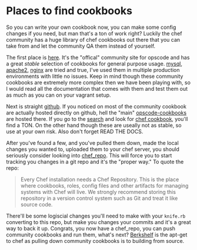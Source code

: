 # Places to find cookbooks

So you can write your own cookbook now, you can make some config changes if you need, but man that's a ton of work right?  Luckily the chef community has a huge library of chef cookbooks out there that you can take from and let the community QA them instead of yourself.

The first place is [here](http://community.opscode.com/). It's the "offical" community site for opscode and has a great _stable_ selection of cookbooks for general purpose usage. [mysql](http://community.opscode.com/cookbooks/mysql), [apache2](http://community.opscode.com/cookbooks/apache2), [nginx](http://community.opscode.com/cookbooks/nginx) are tried and true, I've used them in multiple production environments with little no issues. Keep in mind though these community cookbooks are extremely more complex then we have been playing with, so I would read all the documentation that comes with them and test them out as much as you can on your vagrant setup.

Next is straight [github](http://github.com). If you noticed on most of the community cookbook are actually hosted directly on github, hell the "main" [opscode-cookbooks](https://github.com/opscode-cookbooks/) are hosted there. If you go to the [search](https://github.com/search) and look for [chef cookbook](https://github.com/search?q=chef+cookbook&type=Repositories&ref=searchresults), you'll find a TON. On the other hand though these are useally not as stable, so use at your own risk. Also don't forget READ THE DOCS.

After you've found a few, and you've pulled them down, made the local changes you wanted to, uploaded them to your chef server, you should seriously consider looking into [chef_repo](https://github.com/opscode/chef-repo). This will force you to start tracking you changes in a git repo and it's the "proper way." To quote the repo:
> Every Chef installation needs a Chef Repository. This is the place where cookbooks, roles, config files and other artifacts for managing systems with Chef will live. We strongly recommend storing this repository in a version control system such as Git and treat it like source code.

There'll be some logiscial changes you'll need to make with your `knife.rb` converting to this repo, but make you changes your commits and it's a great way to back it up. Congrats, you now have a chef_repo, you can push community cookbooks and run them, what's next? [Berkshelf](part5/16-berkshelf-primer.md) is the apt-get to chef as pulling down community cookbooks is to building from source.
